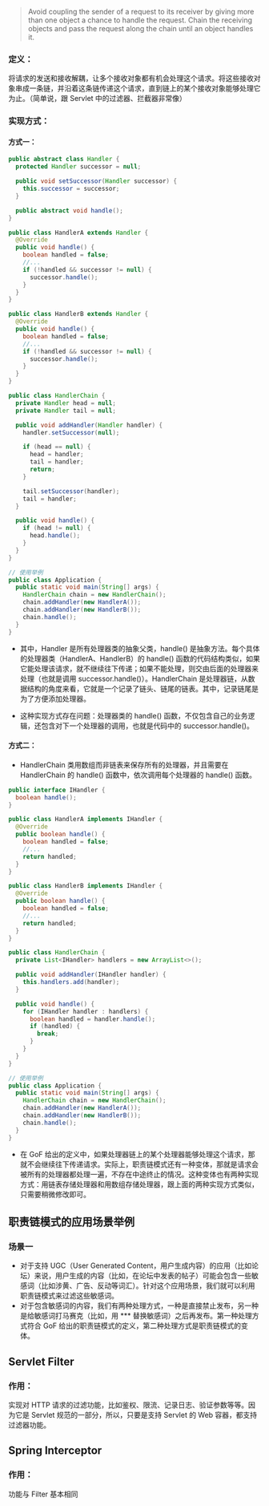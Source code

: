 > Avoid coupling the sender of a request to its receiver by giving more than one object a chance to handle the request. Chain the receiving objects and pass the request along the chain until an object handles it.

### 定义：
将请求的发送和接收解耦，让多个接收对象都有机会处理这个请求。将这些接收对象串成一条链，并沿着这条链传递这个请求，直到链上的某个接收对象能够处理它为止。（简单说，跟 Servlet 中的过滤器、拦截器非常像）

### 实现方式：
#### 方式一：
```java
public abstract class Handler {
  protected Handler successor = null;

  public void setSuccessor(Handler successor) {
    this.successor = successor;
  }

  public abstract void handle();
}

public class HandlerA extends Handler {
  @Override
  public void handle() {
    boolean handled = false;
    //...
    if (!handled && successor != null) {
      successor.handle();
    }
  }
}

public class HandlerB extends Handler {
  @Override
  public void handle() {
    boolean handled = false;
    //...
    if (!handled && successor != null) {
      successor.handle();
    } 
  }
}

public class HandlerChain {
  private Handler head = null;
  private Handler tail = null;

  public void addHandler(Handler handler) {
    handler.setSuccessor(null);

    if (head == null) {
      head = handler;
      tail = handler;
      return;
    }

    tail.setSuccessor(handler);
    tail = handler;
  }

  public void handle() {
    if (head != null) {
      head.handle();
    }
  }
}

// 使用举例
public class Application {
  public static void main(String[] args) {
    HandlerChain chain = new HandlerChain();
    chain.addHandler(new HandlerA());
    chain.addHandler(new HandlerB());
    chain.handle();
  }
}
```

- 其中，Handler 是所有处理器类的抽象父类，handle() 是抽象方法。每个具体的处理器类（HandlerA、HandlerB）的 handle() 函数的代码结构类似，如果它能处理该请求，就不继续往下传递；如果不能处理，则交由后面的处理器来处理（也就是调用 successor.handle()）。HandlerChain 是处理器链，从数据结构的角度来看，它就是一个记录了链头、链尾的链表。其中，记录链尾是为了方便添加处理器。

- 这种实现方式存在问题：处理器类的 handle() 函数，不仅包含自己的业务逻辑，还包含对下一个处理器的调用，也就是代码中的 successor.handle()。

#### 方式二：
- HandlerChain 类用数组而非链表来保存所有的处理器，并且需要在 HandlerChain 的 handle() 函数中，依次调用每个处理器的 handle() 函数。
```java
public interface IHandler {
  boolean handle();
}

public class HandlerA implements IHandler {
  @Override
  public boolean handle() {
    boolean handled = false;
    //...
    return handled;
  }
}

public class HandlerB implements IHandler {
  @Override
  public boolean handle() {
    boolean handled = false;
    //...
    return handled;
  }
}

public class HandlerChain {
  private List<IHandler> handlers = new ArrayList<>();

  public void addHandler(IHandler handler) {
    this.handlers.add(handler);
  }

  public void handle() {
    for (IHandler handler : handlers) {
      boolean handled = handler.handle();
      if (handled) {
        break;
      }
    }
  }
}

// 使用举例
public class Application {
  public static void main(String[] args) {
    HandlerChain chain = new HandlerChain();
    chain.addHandler(new HandlerA());
    chain.addHandler(new HandlerB());
    chain.handle();
  }
}
```

- 在 GoF 给出的定义中，如果处理器链上的某个处理器能够处理这个请求，那就不会继续往下传递请求。实际上，职责链模式还有一种变体，那就是请求会被所有的处理器都处理一遍，不存在中途终止的情况。这种变体也有两种实现方式：用链表存储处理器和用数组存储处理器，跟上面的两种实现方式类似，只需要稍微修改即可。

## 职责链模式的应用场景举例
### 场景一
- 对于支持 UGC（User Generated Content，用户生成内容）的应用（比如论坛）来说，用户生成的内容（比如，在论坛中发表的帖子）可能会包含一些敏感词（比如涉黄、广告、反动等词汇）。针对这个应用场景，我们就可以利用职责链模式来过滤这些敏感词。
- 对于包含敏感词的内容，我们有两种处理方式，一种是直接禁止发布，另一种是给敏感词打马赛克（比如，用 *** 替换敏感词）之后再发布。第一种处理方式符合 GoF 给出的职责链模式的定义，第二种处理方式是职责链模式的变体。

## Servlet Filter
### 作用：
实现对 HTTP 请求的过滤功能，比如鉴权、限流、记录日志、验证参数等等。因为它是 Servlet 规范的一部分，所以，只要是支持 Servlet 的 Web 容器，都支持过滤器功能。

## Spring Interceptor
### 作用：
功能与 Filter 基本相同